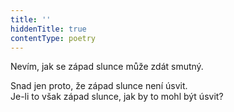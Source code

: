 ```yaml
---
title: ''
hiddenTitle: true
contentType: poetry
---
```


<section>

Nevím, jak se západ slunce může zdát smutný.

Snad jen proto, že západ slunce není úsvit.  
Je-li to však západ slunce, jak by to mohl být úsvit?

</section>
